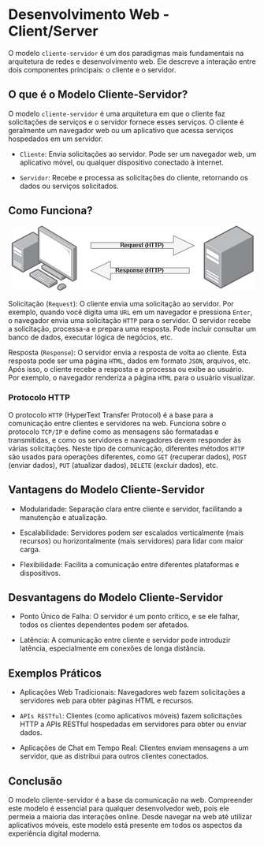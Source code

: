 # Desenvolvimento Web - Client/Server

O modelo `cliente-servidor` é um dos paradigmas mais fundamentais na arquitetura de redes e desenvolvimento web. Ele descreve a interação entre dois componentes principais: o cliente e o servidor.

## O que é o Modelo Cliente-Servidor?

O modelo `cliente-servidor` é uma arquitetura em que o cliente faz solicitações de serviços e o servidor fornece esses serviços. O cliente é geralmente um navegador web ou um aplicativo que acessa serviços hospedados em um servidor.

- `Cliente`: Envia solicitações ao servidor. Pode ser um navegador web, um aplicativo móvel, ou qualquer dispositivo conectado à internet.

- `Servidor`: Recebe e processa as solicitações do cliente, retornando os dados ou serviços solicitados.

## Como Funciona?

<p align="center">
    <img src="client-server.drawio.png">
</p>

Solicitação (`Request`): O cliente envia uma solicitação ao servidor. Por exemplo, quando você digita uma `URL` em um navegador e pressiona `Enter`, o navegador envia uma solicitação `HTTP` para o servidor. O servidor recebe a solicitação, processa-a e prepara uma resposta. Pode incluir consultar um banco de dados, executar lógica de negócios, etc.

Resposta (`Response`): O servidor envia a resposta de volta ao cliente. Esta resposta pode ser uma página `HTML`, dados em formato `JSON`, arquivos, etc. Após isso, o cliente recebe a resposta e a processa ou exibe ao usuário. Por exemplo, o navegador renderiza a página `HTML` para o usuário visualizar.

### Protocolo HTTP
O protocolo `HTTP` (HyperText Transfer Protocol) é a base para a comunicação entre clientes e servidores na web. Funciona sobre o protocolo `TCP/IP` e define como as mensagens são formatadas e transmitidas, e como os servidores e navegadores devem responder às várias solicitações. Neste tipo de comunicação, diferentes métodos `HTTP` são usados para operações diferentes, como `GET` (recuperar dados), `POST` (enviar dados), `PUT` (atualizar dados), `DELETE` (excluir dados), etc.

## Vantagens do Modelo Cliente-Servidor

- Modularidade: Separação clara entre cliente e servidor, facilitando a manutenção e atualização.

- Escalabilidade: Servidores podem ser escalados verticalmente (mais recursos) ou horizontalmente (mais servidores) para lidar com maior carga.

- Flexibilidade: Facilita a comunicação entre diferentes plataformas e dispositivos.

## Desvantagens do Modelo Cliente-Servidor

- Ponto Único de Falha: O servidor é um ponto crítico, e se ele falhar, todos os clientes dependentes podem ser afetados.

- Latência: A comunicação entre cliente e servidor pode introduzir latência, especialmente em conexões de longa distância.

## Exemplos Práticos

- Aplicações Web Tradicionais: Navegadores web fazem solicitações a servidores web para obter páginas HTML e recursos.

- `APIs RESTful`: Clientes (como aplicativos móveis) fazem solicitações HTTP a APIs RESTful hospedadas em servidores para obter ou enviar dados.

- Aplicações de Chat em Tempo Real: Clientes enviam mensagens a um servidor, que as distribui para outros clientes conectados.

## Conclusão
O modelo cliente-servidor é a base da comunicação na web. Compreender este modelo é essencial para qualquer desenvolvedor web, pois ele permeia a maioria das interações online. Desde navegar na web até utilizar aplicativos móveis, este modelo está presente em todos os aspectos da experiência digital moderna.